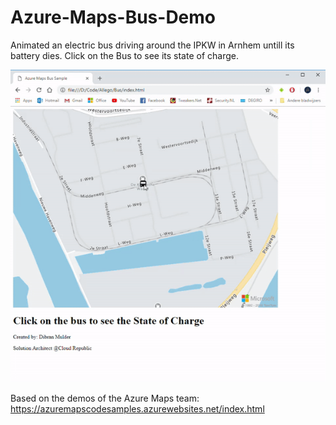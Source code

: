 # Azure-Maps-Bus-Demo

Animated an electric bus driving around the IPKW in Arnhem untill its battery dies.
Click on the Bus to see its state of charge.

![](demo.gif)

Based on the demos of the Azure Maps team:
https://azuremapscodesamples.azurewebsites.net/index.html
